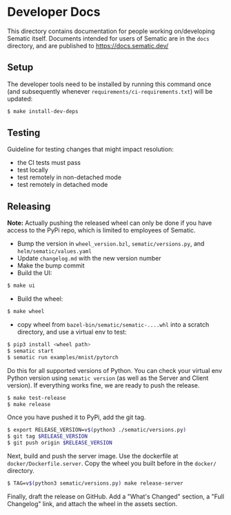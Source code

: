 # Developer Docs
This directory contains documentation for people working on/developing Sematic
itself. Documents intended for users of Sematic are in the `docs` directory,
and are published to https://docs.sematic.dev/

## Setup

The developer tools need to be installed by running this command once (and subsequently whenever
`requirements/ci-requirements.txt`) will be updated:
```bash
$ make install-dev-deps
```

## Testing

Guideline for testing changes that might impact resolution:
- the CI tests must pass
- test locally
- test remotely in non-detached mode
- test remotely in detached mode

## Releasing
**Note:** Actually pushing the released wheel can only be done if you have
access to the PyPi repo, which is limited to employees of Sematic.

- Bump the version in `wheel_version.bzl`, `sematic/versions.py`,
  and `helm/sematic/values.yaml`
- Update `changelog.md` with the new version number
- Make the bump commit
- Build the UI:
```bash
$ make ui
```
- Build the wheel:
```bash
$ make wheel
```
- copy wheel from `bazel-bin/sematic/sematic-....whl` into a scratch directory,
and use a virtual env to test:

```bash
$ pip3 install <wheel path>
$ sematic start
$ sematic run examples/mnist/pytorch
```

Do this for all supported versions of Python. You can check your virtual env Python version
using `sematic version` (as well as the Server and Client version).
If everything works fine, we are ready to push the release.

```bash
$ make test-release
$ make release
```

Once you have pushed it to PyPi, add the git tag.

```bash
$ export RELEASE_VERSION=v$(python3 ./sematic/versions.py)
$ git tag $RELEASE_VERSION
$ git push origin $RELEASE_VERSION
```

Next, build and push the server image. Use the dockerfile at `docker/Dockerfile.server`.
Copy the wheel you built before in the `docker/` directory.
```bash
$ TAG=v$(python3 sematic/versions.py) make release-server
```

Finally, draft the release on GitHub. Add a "What's Changed" section, a "Full Changelog" link,
and attach the wheel in the assets section.
